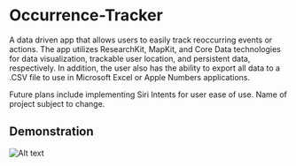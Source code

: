 # Occurrence-Tracker
A data driven app that allows users to easily track reoccurring events or actions. The app utilizes ResearchKit, MapKit, and Core Data technologies for data visualization, trackable user location, and persistent data, respectively. In addition, the user also has the ability to export all data to a .CSV file to use in Microsoft Excel or Apple Numbers applications. 

Future plans include implementing Siri Intents for user ease of use. Name of project subject to change.

## Demonstration
![Alt text](ReadmeFiles/Demonstration.gif?raw=true "Video")
